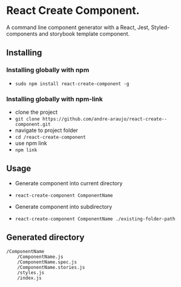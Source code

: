 # React Create Component.

A command line component generator with a React, Jest, Styled-components and storybook template component.


## Installing

### Installing globally with npm

- `sudo npm install react-create-component -g`

### Installing globally with npm-link

- clone the project
- `git clone https://github.com/andre-araujo/react-create--component.git`
- navigate to project folder
- `cd /react-create-component`
- use npm link
- `npm link`


## Usage

- Generate component into current directory
- `react-create-component ComponentName`

- Generate component into subdirectory
- `react-create-component ComponentName ./existing-folder-path`

## Generated directory

```
/ComponentName
    /ComponentName.js
    /ComponentName.spec.js
    /ComponentName.stories.js
    /styles.js
    /index.js
```
